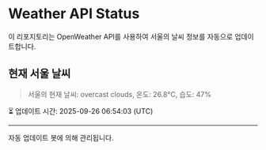 
# Weather API Status

이 리포지토리는 OpenWeather API를 사용하여 서울의 날씨 정보를 자동으로 업데이트합니다.

## 현재 서울 날씨
> 서울의 현재 날씨: overcast clouds, 온도: 26.8°C, 습도: 47%

⏳ 업데이트 시간: 2025-09-26 06:54:03 (UTC)

---
자동 업데이트 봇에 의해 관리됩니다.
